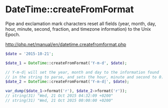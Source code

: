 # DateTime::createFromFormat

Pipe and exclamation mark characters reset all fields (year, month, day, hour,
minute, second, fraction, and timezone information) to the Unix Epoch.

http://php.net/manual/en/datetime.createfromformat.php

```php
$date = '2015-10-21';

$date_1 = DateTime::createFromFormat('Y-m-d', $date);

// Y-m-d| will set the year, month and day to the information found
// in the string to parse, and sets the hour, minute and second to 0.
$date_2 = DateTime::createFromFormat('Y-m-d|', $date);

var_dump($date_1->format('r'), $date_2->format('r'));
// string(31) "Wed, 21 Oct 2015 04:32:09 +0200"
// string(31) "Wed, 21 Oct 2015 00:00:00 +0200"
```
